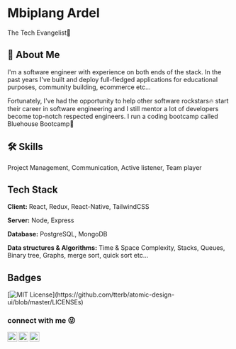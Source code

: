 
# Mbiplang Ardel

The Tech Evangelist👋


## 🚀 About Me
I'm a software engineer with experience on both ends of the stack. 
In the past years I've built and deploy full-fledged applications for educational purposes, community building, ecommerce etc...

Fortunately, I've had the opportunity to help other software rockstars🔥 start their career in software engineering and I still mentor a lot of developers become top-notch respected engineers.
I run a coding bootcamp called Bluehouse Bootcamp🌱

<!-- ![Logo](https://www.bluehouseng.com/img/bluehouse.jpg) -->


## 🛠 Skills
Project Management, Communication, Active listener, Team player


## Tech Stack

**Client:** React, Redux, React-Native, TailwindCSS

**Server:** Node, Express

**Database:** PostgreSQL, MongoDB

**Data structures & Algorithms:** Time & Space Complexity, Stacks, Queues, Binary tree, Graphs, merge sort, quick sort etc...

## Badges

[![MIT License](https://img.shields.io/apm/l/atomic-design-ui.svg?)](https://github.com/tterb/atomic-design-ui/blob/master/LICENSEs)



### connect with me :stuck_out_tongue_winking_eye:

[<img align="left" alt="Mbiplang Ardel | Twitter" width="22px" src="https://cdn.jsdelivr.net/npm/simple-icons@v3/icons/twitter.svg" />][twitter]
[<img align="left" alt="Mbiplang Ardel | LinkedIn" width="22px" src="https://cdn.jsdelivr.net/npm/simple-icons@v3/icons/linkedin.svg" />][linkedin]
[<img align="left" alt="Mbiplang Ardel | Instagram" width="22px" src="https://cdn.jsdelivr.net/npm/simple-icons@v3/icons/instagram.svg" />][instagram]

[twitter]: https://twitter.com/jothamardel
[instagram]: https://instagram.com/jothamardel
[linkedin]: https://www.linkedin.com/in/mbiplang-ardel

<!--
**jothamardel/jothamardel** is a ✨ _special_ ✨ repository because its `README.md` (this file) appears on your GitHub profile.

Here are some ideas to get you started:


- 👯 I’m looking to collaborate on ...
- 🤔 I’m looking for help with ...
- 💬 Ask me about ...
- 📫 How to reach me: 
- 😄 Pronouns: ...
- ⚡ Fun fact: ...
-->
